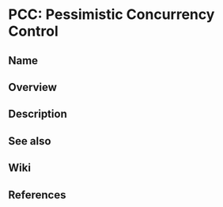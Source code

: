 # PCC: Pessimistic Concurrency Control

## Name

## Overview

## Description

## See also

## Wiki

## References
